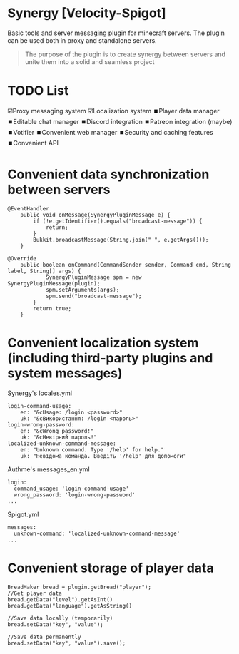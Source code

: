 # Synergy [Velocity-Spigot]
Basic tools and server messaging plugin for minecraft servers. The plugin can be used both in proxy and standalone servers.

> The purpose of the plugin is to create synergy between servers and unite them into a solid and seamless project

# TODO List
☑️Proxy messaging system
☑️Localization system
⏹️Player data manager
⏹️Editable chat manager
⏹️Discord integration
⏹️Patreon integration (maybe)
⏹️Votifier
⏹️Convenient web manager
⏹️Security and caching features
⏹️Convenient API

# Convenient data synchronization between servers
```
@EventHandler
    public void onMessage(SynergyPluginMessage e) {
        if (!e.getIdentifier().equals("broadcast-message")) {
            return;
        }
        Bukkit.broadcastMessage(String.join(" ", e.getArgs()));
    }

@Override
    public boolean onCommand(CommandSender sender, Command cmd, String label, String[] args) {
            SynergyPluginMessage spm = new SynergyPluginMessage(plugin);
            spm.setArguments(args);
            spm.send("broadcast-message");      
    	}	
        return true;
    }
```

# Convenient localization system (including third-party plugins and system messages)

Synergy's locales.yml
```
login-command-usage:
    en: "&cUsage: /login <password>"
    uk: "&cВикористання: /login <пароль>"
login-wrong-password:
    en: "&cWrong password!"
    uk: "&cНевірний пароль!"
localized-unknown-command-message:
    en: "Unknown command. Type '/help' for help."
    uk: "Невідома команда. Введіть '/help' для допомоги"

```
Authme's messages_en.yml
```
login:
  command_usage: 'login-command-usage'
  wrong_password: 'login-wrong-password'
...
```
Spigot.yml
```
messages:
  unknown-command: 'localized-unknown-command-message'
...
```

# Convenient storage of player data

```
BreadMaker bread = plugin.getBread("player");
//Get player data
bread.getData("level").getAsInt()
bread.getData("language").getAsString()

//Save data locally (temporarily)
bread.setData("key", "value");

//Save data permanently
bread.setData("key", "value").save();
```
